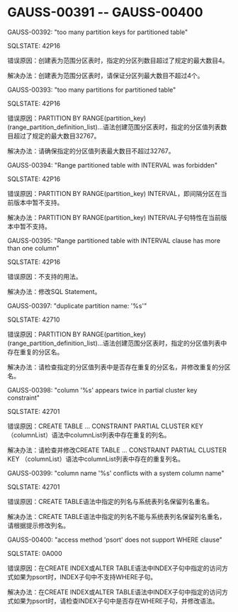 # GAUSS-00391 -- GAUSS-00400<a name="ZH-CN_TOPIC_0302073275"></a>

GAUSS-00392: "too many partition keys for partitioned table"

SQLSTATE: 42P16

错误原因：创建表为范围分区表时，指定的分区列数目超过了规定的最大数目4。

解决办法：创建表为范围分区表时，请保证分区列最大数目不超过4个。

GAUSS-00393: "too many partitions for partitioned table"

SQLSTATE: 42P16

错误原因：PARTITION BY RANGE\(partition\_key\)\(range\_partition\_definition\_list\)...语法创建范围分区表时，指定的分区值列表数目超过了规定的最大数目32767。

解决办法：请确保指定的分区值列表最大数目不超过32767。

GAUSS-00394: "Range partitioned table with INTERVAL was forbidden"

SQLSTATE: 42P16

错误原因：PARTITION BY RANGE\(partition\_key\) INTERVAL，即间隔分区在当前版本中暂不支持。

解决办法：PARTITION BY RANGE\(partition\_key\) INTERVAL子句特性在当前版本中暂不支持。

GAUSS-00395: "Range partitioned table with INTERVAL clause has more than one column"

SQLSTATE: 42P16

错误原因：不支持的用法。

解决办法：修改SQL Statement。

GAUSS-00397: "duplicate partition name: '%s'"

SQLSTATE: 42710

错误原因：PARTITION BY RANGE\(partition\_key\)\(range\_partition\_definition\_list\)...语法创建范围分区表时，指定的分区值列表中存在重复的分区名。

解决办法：请检查指定的分区值列表中是否存在重复的分区名，并修改重复的分区名。

GAUSS-00398: "column '%s' appears twice in partial cluster key constraint"

SQLSTATE: 42701

错误原因：CREATE TABLE ... CONSTRAINT PARTIAL CLUSTER KEY （columnList）语法中columnList列表中存在重复的列名。

解决办法：请检查并修改CREATE TABLE ... CONSTRAINT PARTIAL CLUSTER KEY （columnList）语法中columnList列表中存在的重复列名。

GAUSS-00399: "column name '%s' conflicts with a system column name"

SQLSTATE: 42701

错误原因：CREATE TABLE语法中指定的列名与系统表列名保留列名重名。

解决办法：CREATE TABLE语法中指定的列名不能与系统表列名保留列名重名，请根据提示修改列名。

GAUSS-00400: "access method 'psort' does not support WHERE clause"

SQLSTATE: 0A000

错误原因：在CREATE INDEX或ALTER TABLE语法中INDEX子句中指定的访问方式如果为psort时，INDEX子句中不支持WHERE子句。

解决办法：在CREATE INDEX或ALTER TABLE语法中INDEX子句中指定的访问方式如果为psort时，请检查INDEX子句中是否存在WHERE子句，并修改语法。
